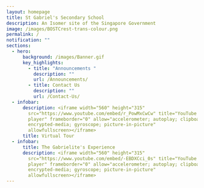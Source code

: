 ```yaml
---
layout: homepage
title: St Gabriel's Secondary School
description: An Isomer site of the Singapore Government
image: /images/BOSTCrest-trans-colour.png
permalink: /
notification: ""
sections:
  - hero:
      background: /images/Banner.gif
      key_highlights:
        - title: "Announcements "
          description: ""
          url: /Announcements/
        - title: Contact Us
          description: ""
          url: /Contact-Us/
  - infobar:
      description: <iframe width="560" height="315"
        src="https://www.youtube.com/embed/r_PowMxCwCw" title="YouTube video
        player" frameborder="0" allow="accelerometer; autoplay; clipboard-write;
        encrypted-media; gyroscope; picture-in-picture"
        allowfullscreen></iframe>
      title: Virtual Tour
  - infobar:
      title: The Gabrielite's Experience
      description: <iframe width="560" height="315"
        src="https://www.youtube.com/embed/-EBDXCci_0s" title="YouTube video
        player" frameborder="0" allow="accelerometer; autoplay; clipboard-write;
        encrypted-media; gyroscope; picture-in-picture"
        allowfullscreen></iframe>
---
```

